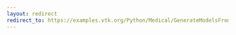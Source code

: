 ```yaml
---
layout: redirect
redirect_to: https://examples.vtk.org/Python/Medical/GenerateModelsFromLabels/
---
```

